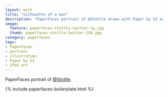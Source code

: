 ```yaml
---
layout: work
title: "Silhouette of a man"
description: "PaperFaces portrait of @Stottle drawn with Paper by 53 on an iPad."
image: 
  feature: paperfaces-stottle-twitter-lg.jpg
  thumb: paperfaces-stottle-twitter-150.jpg
category: paperfaces
tags: 
- PaperFaces
- portrait
- illustration
- Paper by 53
- iPad art
---
```


PaperFaces portrait of [@Stottle](http://twitter.com/Stottle).

{% include paperfaces-boilerplate.html %}